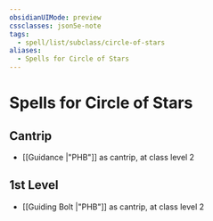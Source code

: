 ```yaml
---
obsidianUIMode: preview
cssclasses: json5e-note
tags:
  - spell/list/subclass/circle-of-stars
aliases:
  - Spells for Circle of Stars
---
```

# Spells for Circle of Stars

## Cantrip

- [[Guidance \|"PHB"]] as cantrip, at class level 2

## 1st Level

- [[Guiding Bolt \|"PHB"]] as cantrip, at class level 2
